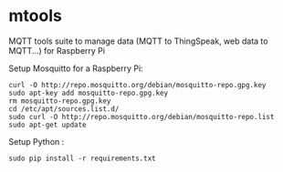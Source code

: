 # mtools
MQTT tools suite to manage data (MQTT to ThingSpeak, web data to MQTT...) for Raspberry Pi

Setup Mosquitto for a Raspberry Pi:

    curl -O http://repo.mosquitto.org/debian/mosquitto-repo.gpg.key
    sudo apt-key add mosquitto-repo.gpg.key
    rm mosquitto-repo.gpg.key
    cd /etc/apt/sources.list.d/
    sudo curl -O http://repo.mosquitto.org/debian/mosquitto-repo.list
    sudo apt-get update

Setup Python :

    sudo pip install -r requirements.txt
